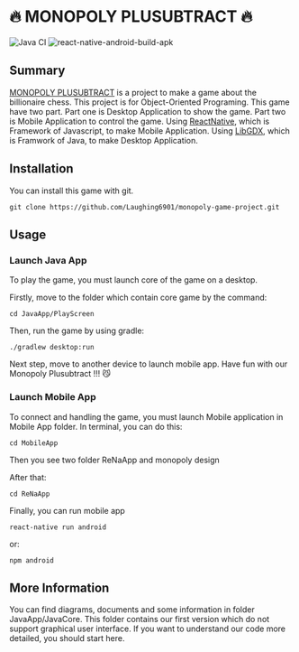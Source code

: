 # :fire: MONOPOLY PLUSUBTRACT :fire: 

![Java CI](https://github.com/Laughing6901/monopoly-game-project/workflows/Java%20CI/badge.svg)   ![react-native-android-build-apk](https://github.com/Laughing6901/monopoly-game-project/workflows/react-native-android-build-apk/badge.svg)

## Summary

[MONOPOLY PLUSUBTRACT](https://en.wikipedia.org/wiki/Monopoly_(game)) is a project to make a game about the billionaire chess. This project is for Object-Oriented Programing. This game have two part. Part one is Desktop Application to show the game. Part two is Mobile Application to control the game. Using [ReactNative](https://reactnative.dev/), which is Framework of Javascript, to make Mobile Application. Using [LibGDX](https://libgdx.badlogicgames.com/), which is Framwork of Java, to make Desktop Application. 


## Installation

You can install this game with git.

    git clone https://github.com/Laughing6901/monopoly-game-project.git

## Usage

### Launch Java App

To play the game, you must launch core of the game on a desktop.

Firstly, move to the folder which contain core game by the command:

    cd JavaApp/PlayScreen
   
Then, run the game by using gradle:

    ./gradlew desktop:run
    
Next step, move to another device to launch mobile app. Have fun with our Monopoly Plusubtract !!! :smirk_cat:
  
### Launch Mobile App

To connect and handling the game, you must launch Mobile application in Mobile App folder. In terminal, you can do this:

    cd MobileApp

Then you see two folder ReNaApp and monopoly design


After that:

    cd ReNaApp

Finally, you can run mobile app

    react-native run android

or: 

    npm android 

## More Information

You can find diagrams, documents and some information in folder JavaApp/JavaCore. This folder contains our first version which do not support graphical user interface. If you want to understand our code more detailed, you should start here.
